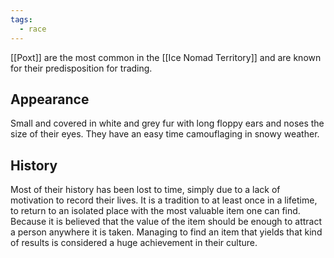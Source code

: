 ```yaml
---
tags:
  - race
---
```

[[Poxt]] are the most common in the [[Ice Nomad Territory]] and are known for their predisposition for trading. 

## Appearance
Small and covered in white and grey fur with long floppy ears and noses the size of their eyes. They have an easy time camouflaging in snowy weather.

## History
Most of their history has been lost to time, simply due to a lack of motivation to record their lives.
It is a tradition to at least once in a lifetime, to return to an isolated place with the most valuable item one can find.
Because it is believed that the value of the item should be enough to attract a person anywhere it is taken. Managing to find an item that yields that kind of results is considered a huge achievement in their culture.
